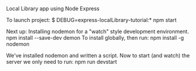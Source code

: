 Local Library app using Node Express

To launch project: 
$ DEBUG=express-localLibrary-tutorial:* npm start


Next up: Installing nodemon for a "watch" style development environment. 
npm install --save-dev demon
To install globally, then run: 
npm install -g nodemon

We've installed nodemon and written a script. Now to start (and watch) the server we only need to run: 
npm run devstart

